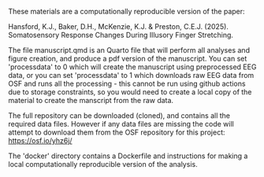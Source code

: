 These materials are a computationally reproducible version of the paper:

Hansford, K.J., Baker, D.H., McKenzie, K.J. & Preston, C.E.J. (2025). Somatosensory Response Changes During Illusory Finger Stretching.

The file manuscript.qmd is an Quarto file that will perform all analyses and figure creation, and produce a pdf version of the manuscript. You can set 'processdata' to 0 which will create the manuscript using preprocessed EEG data, or you can set 'processdata' to 1 which downloads raw EEG data from OSF and runs all the processing - this cannot be run using github actions due to storage constraints, so you would need to create a local copy of the material to create the manscript from the raw data.

The full repository can be downloaded (cloned), and contains all the required data files. However if any data files are missing the code will attempt to download them from the OSF repository for this project: https://osf.io/yhz6j/

The 'docker' directory contains a Dockerfile and instructions for making a local computationally reproducible version of the analysis. 
